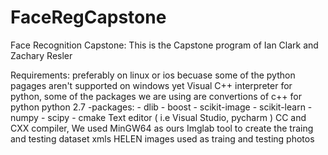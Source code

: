 # FaceRegCapstone
Face Recognition Capstone:
This is the Capstone program of Ian Clark and Zachary Resler

Requirements:
preferably on linux or ios becuase some of the python pagages aren't supported on windows yet
Visual C++ interpreter for python, some of the packages we are using are convertions of c++ for python
python 2.7
    -packages:
        - dlib
        - boost
        - scikit-image
        - scikit-learn
        - numpy
        - scipy
        - cmake
Text editor ( i.e Visual Studio, pycharm )
CC and CXX compiler, We used MinGW64 as ours
Imglab tool to create the traing and testing dataset xmls
HELEN images used as traing and testing photos
